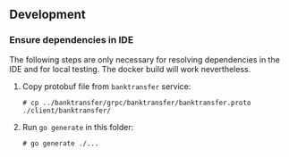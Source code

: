 ## Development

### Ensure dependencies in IDE

The following steps are only necessary for resolving dependencies in the
IDE and for local testing. The docker build will work nevertheless.

1. Copy protobuf file from `banktransfer` service:

       # cp ../banktransfer/grpc/banktransfer/banktransfer.proto ./client/banktransfer/

2. Run `go generate` in this folder:

       # go generate ./...


